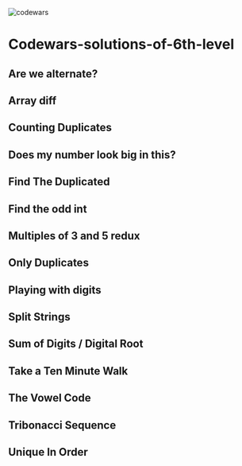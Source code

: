 ![codewars](https://user-images.githubusercontent.com/68942106/93658163-f4550780-f9ed-11ea-96b6-c7cf7910de62.png)


# Codewars-solutions-of-6th-level

## Are we alternate?
## Array diff
## Counting Duplicates
## Does my number look big in this?
## Find The Duplicated
## Find the odd int
## Multiples of 3 and 5 redux
## Only Duplicates
## Playing with digits
## Split Strings
## Sum of Digits / Digital Root
## Take a Ten Minute Walk
## The Vowel Code
## Tribonacci Sequence
## Unique In Order
